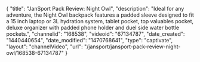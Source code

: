 {
    "title": "JanSport Pack Review: Night Owl",
    "description": "Ideal for any adventure, the Night Owl backpack features a padded sleeve designed to fit a 15 inch laptop or 3L hydration system, tablet pocket, top valuables pocket, deluxe organizer with padded phone holder and duel side water bottle pockets.",
    "channelid": "168538",
    "videoid": "67134787",
    "date_created": "1440440654",
    "date_modified": "1470768641",
    "type": "captivate",
    "layout": "channelVideo",
    "url": "\/jansport\/jansport-pack-review-night-owl\/168538-67134787"
}